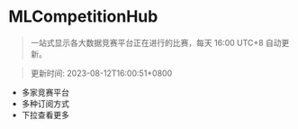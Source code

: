 # MLCompetitionHub

> 一站式显示各大数据竞赛平台正在进行的比赛，每天 16:00 UTC+8 自动更新。
  
> 更新时间: 2023-08-12T16:00:51+0800 

* 多家竞赛平台
* 多种订阅方式
* 下拉查看更多